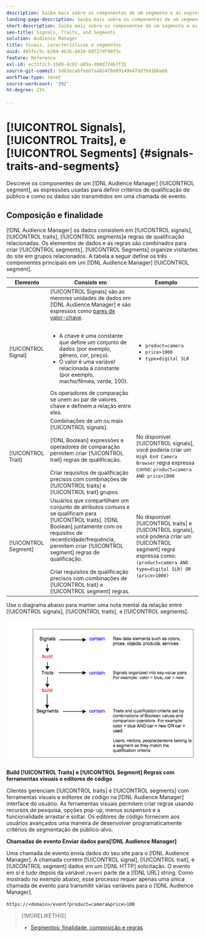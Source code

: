 ```yaml
---
description: Saiba mais sobre os componentes de um segmento e as expressões usadas para definir critérios de qualificação de público-alvo. Encontre também informações sobre como os dados são transmitidos.
landing-page-description: Saiba mais sobre os componentes de um segmento e as expressões usadas para definir critérios de qualificação de público-alvo. Encontre também informações sobre como os dados são transmitidos.
short-description: Saiba mais sobre os componentes de um segmento e as expressões usadas para definir critérios de qualificação de público-alvo. Encontre também informações sobre como os dados são transmitidos.
seo-title: Signals, Traits, and Segments
solution: Audience Manager
title: Sinais, características e segmentos
uuid: 485fcc5c-b289-463b-a610-0d727df90f3c
feature: Reference
exl-id: ec33f2c3-1589-4c02-a85a-db0d72467f32
source-git-commit: 5d62ecabfe66faa024f8e89149e47dd76d1bba86
workflow-type: tm+mt
source-wordcount: '392'
ht-degree: 21%

---
```


# [!UICONTROL Signals], [!UICONTROL Traits], e [!UICONTROL Segments] {#signals-traits-and-segments}

Descreve os componentes de um [!DNL Audience Manager] [!UICONTROL segment], as expressões usadas para definir critérios de qualificação de público e como os dados são transmitidos em uma chamada de evento.

## Composição e finalidade

[!DNL Audience Manager] os dados consistem em [!UICONTROL signals], [!UICONTROL traits], [!UICONTROL segments]e regras de qualificação relacionadas. Os elementos de dados e as regras são combinados para criar [!UICONTROL segments]. [!UICONTROL Segments] organize visitantes do site em grupos relacionados. A tabela a seguir define os três componentes principais em um [!DNL Audience Manager] [!UICONTROL segment].

| Elemento | Consiste em | Exemplo |
|---|---|---|
| [!UICONTROL Signal] | [!UICONTROL Signals] são as menores unidades de dados em [!DNL Audience Manager] e são expressos como [pares de valor-chave](../reference/key-value-pairs-explained.md).<br><br><ul><li>A chave é uma constante que define um conjunto de dados (por exemplo, gênero, cor, preço).</li><li>O valor é uma variável relacionada à constante (por exemplo, macho/fêmea, verde, 100).</li></ul>Os operadores de comparação se unem ao par de valores chave e definem a relação entre eles. | <ul><li>`product=camera`</li><li>`price>1000`</li><li>`type=digital SLR`</li></ul> |
| [!UICONTROL Trait] | Combinações de um ou mais [!UICONTROL signals].<br><br> [!DNL Boolean] expressões e operadores de comparação permitem criar [!UICONTROL trait] regras de qualificação. <br><br>Criar requisitos de qualificação precisos com combinações de [!UICONTROL traits] e [!UICONTROL trait] grupos. | No disponível [!UICONTROL signals], você poderia criar um `High End Camera Browser` regra expressa como: `product=camera AND price>1000` |
| [!UICONTROL Segment] | Usuários que compartilham um conjunto de atributos comuns e se qualificam para [!UICONTROL traits]. [!DNL Boolean] juntamente com os requisitos de recenticidade/frequência, permitem criar [!UICONTROL segment] regras de qualificação.<br><br> Criar requisitos de qualificação precisos com combinações de [!UICONTROL trait] e [!UICONTROL segment] regras. | No disponível [!UICONTROL traits] e [!UICONTROL signals], você poderia criar um [!UICONTROL segment] regra expressa como:`(product=camera AND type=digital SLR) OR (price>1000)` |

Use o diagrama abaixo para manter uma nota mental da relação entre [!UICONTROL signals], [!UICONTROL traits], e [!UICONTROL segments].

![](assets/signals-traits-segments.png)

**Build [!UICONTROL Traits] e [!UICONTROL Segment] Regras com ferramentas visuais e editores de código**

Clientes gerenciam [!UICONTROL traits] e [!UICONTROL segments] com ferramentas visuais e editores de código na [!DNL Audience Manager] interface do usuário. As ferramentas visuais permitem criar regras usando recursos de pesquisa, opções pop-up, menus suspensos e a funcionalidade arrastar e soltar. Os editores de código fornecem aos usuários avançados uma maneira de desenvolver programaticamente critérios de segmentação de público-alvo.

**Chamadas de evento Enviar dados para[!DNL Audience Manager]**

Uma chamada de evento envia dados do seu site para o [!DNL Audience Manager]. A chamada contém [!UICONTROL signal], [!UICONTROL trait], e [!UICONTROL segment] dados em um [!DNL HTTP] solicitação. O evento em si é tudo depois da variável `/event` parte de a [!DNL URL] string. Como mostrado no exemplo abaixo, esse processo requer apenas uma única chamada de evento para transmitir várias variáveis para o [!DNL Audience Manager].

`https://<domain>/event?product=camera&price>100`

>[!MORELIKETHIS]
>
>* [Segmentos: finalidade, composição e regras](../features/segments/segments-purpose.md)

